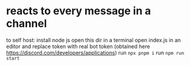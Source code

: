 # reacts to every message in a channel

to self host: install node js
open this dir in a terminal
open index.js in an editor and replace token with real bot token (obtained here https://discord.com/developers/applications)
run `npx pnpm i`
run `npm run start`

